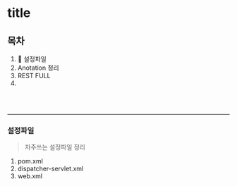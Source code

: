 # title

## 목차
1. :star2: 설정파일
1. Anotation 정리
1. REST FULL
1. 

<br>
<br>
<hr>


### 설정파일 

> 자주쓰는 설정파일 정리

1. pom.xml
1. dispatcher-servlet.xml
1. web.xml